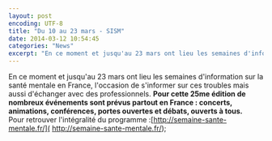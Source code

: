 ```yaml
---
layout: post
encoding: UTF-8
title: "Du 10 au 23 mars - SISM"
date: 2014-03-12 10:54:45
categories: "News"
excerpt: "En ce moment et jusqu'au 23 mars ont lieu les semaines d'information sur la santé mentale en France, l'occasion de s'informer sur ces troubles mais aussi d'échanger avec des professionnels."
---
```

En ce moment et jusqu'au 23 mars ont lieu les semaines d'information sur la santé mentale en France, l'occasion de s'informer sur ces troubles mais aussi d'échanger avec des professionnels.
**Pour cette 25me édition de nombreux événements sont prévus partout en France : concerts, animations, conférences, portes ouvertes et débats, ouverts à tous.**   
Pour retrouver l'intégralité du programme :[http://semaine-sante-mentale.fr/]( http://semaine-sante-mentale.fr/);
